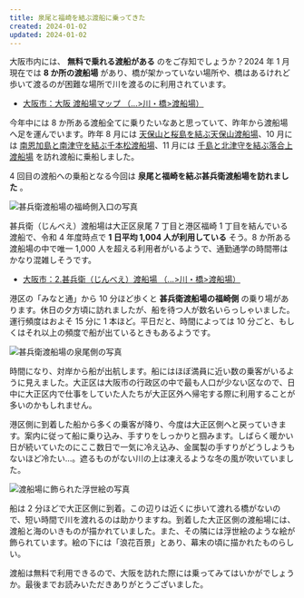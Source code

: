 ```yaml
---
title: 泉尾と福崎を結ぶ渡船に乗ってきた
created: 2024-01-02
updated: 2024-01-02
---
```


大阪市内には、 **無料で乗れる渡船がある** のをご存知でしょうか？2024 年 1 月現在では **8 か所の渡船場** があり、橋が架かっていない場所や、橋はあるけれど歩いて渡るのが困難な場所で川を渡るのに利用されています。

- [大阪市：大阪 渡船場マップ （…>川・橋>渡船場）](https://www.city.osaka.lg.jp/kensetsu/page/0000011242.html)

今年中には 8 か所ある渡船全てに乗りたいなあと思っていて、昨年から渡船場へ足を運んでいます。昨年 8 月には [天保山と桜島を結ぶ天保山渡船場](/blog/20230831/)、10 月には [南恩加島と南津守を結ぶ千本松渡船場](/blog/20231015/)、11 月には [千島と北津守を結ぶ落合上渡船場](/blog/20231124/) を訪れ渡船に乗船しました。

4 回目の渡船への乗船となる今回は **泉尾と福崎を結ぶ甚兵衛渡船場を訪れました** 。

![甚兵衛渡船場の福崎側入口の写真](eeb793dd-7655-4ea3-7e1b-0d4f8dcc1b00)

甚兵衛（じんべえ）渡船場は大正区泉尾 7 丁目と港区福崎 1 丁目を結んでいる渡船で、令和 4 年度時点で **1 日平均 1,004 人が利用している** そう。8 か所ある渡船場の中で唯一 1,000 人を超える利用者がいるようで、通勤通学の時間帯はかなり混雑しそうです。

- [大阪市：2.甚兵衛（じんべえ）渡船場 （…>川・橋>渡船場）](https://www.city.osaka.lg.jp/kensetsu/page/0000011251.html)

港区の「みなと通」から 10 分ほど歩くと **甚兵衛渡船場の福崎側** の乗り場があります。休日の夕方頃に訪れましたが、船を待つ人が数名いらっしゃいました。運行頻度はおよそ 15 分に 1 本ほど。平日だと、時間によっては 10 分ごと、もしくはそれ以上の頻度で船が出ているときもあるようです。

![甚兵衛渡船場の泉尾側の写真](3d6c02bd-5800-4c8c-15e0-89762dcef400)

時間になり、対岸から船が出航します。船にはほぼ満員に近い数の乗客がいるように見えました。大正区は大阪市の行政区の中で最も人口が少ない区なので、日中に大正区内で仕事をしていた人たちが大正区外へ帰宅する際に利用することが多いのかもしれません。

港区側に到着した船から多くの乗客が降り、今度は大正区側へと戻っていきます。案内に従って船に乗り込み、手すりをしっかりと掴みます。しばらく暖かい日が続いていたのにここ数日で一気に冷え込み、金属製の手すりがどうしようもないほど冷たい…。遮るものがない川の上は凍えるような冬の風が吹いていました。

![渡船場に飾られた浮世絵の写真](57a3caa6-d68c-41ce-db3a-88b062f9fe00)

船は 2 分ほどで大正区側に到着。この辺りは近くに歩いて渡れる橋がないので、短い時間で川を渡れるのは助かりますね。到着した大正区側の渡船場には、渡船と海のいきものが描かれていました。また、その隣には浮世絵のような絵が飾られています。絵の下には「浪花百景」とあり、幕末の頃に描かれたものらしい。

渡船は無料で利用できるので、大阪を訪れた際には乗ってみてはいかがでしょうか。最後までお読みいただきありがとうございました。
